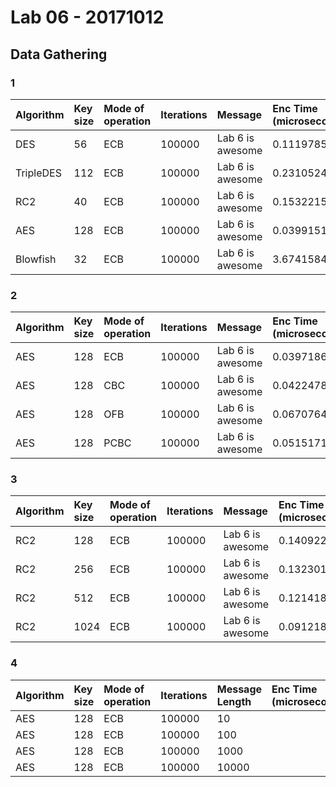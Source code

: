 # Lab 06 - 20171012

## Data Gathering
### 1
| Algorithm | Key size | Mode of operation | Iterations | Message          | Enc Time (microseconds) | Dec Time (microseconds) |
| :--  | :-- | :-- | :-- | :-- | :-- | :-- |
| DES       | 56  | ECB | 100000 | Lab 6 is awesome | 0.111978529 | 0.109813061 |
| TripleDES | 112 | ECB | 100000 | Lab 6 is awesome | 0.231052413 | 0.236359227 |
| RC2       | 40  | ECB | 100000 | Lab 6 is awesome | 0.153221524 | 0.130169897 |
| AES       | 128 | ECB | 100000 | Lab 6 is awesome | 0.039915166 | 0.048997299 |
| Blowfish  | 32  | ECB | 100000 | Lab 6 is awesome | 3.674158452 | 3.673577337 |

### 2
| Algorithm | Key size | Mode of operation | Iterations | Message          | Enc Time (microseconds) | Dec Time (microseconds) |
| :--  | :-- | :-- | :-- | :-- | :-- | :-- |
| AES | 128 | ECB  | 100000 | Lab 6 is awesome | 0.039718654 | 0.052759466 |
| AES | 128 | CBC  | 100000 | Lab 6 is awesome | 0.042247859 | 0.047753416 |
| AES | 128 | OFB  | 100000 | Lab 6 is awesome | 0.067076417 | 0.071069361 |
| AES | 128 | PCBC | 100000 | Lab 6 is awesome | 0.051517176 | 0.066494304 |

### 3
| Algorithm | Key size | Mode of operation | Iterations | Message          | Enc Time (microseconds) | Dec Time (microseconds) |
| :--  | :-- | :-- | :-- | :-- | :-- | :-- |
| RC2 | 128  | ECB | 100000 | Lab 6 is awesome | 0.140922384 | 0.127861726 |
| RC2 | 256  | ECB | 100000 | Lab 6 is awesome | 0.132301977 | 0.122220371 |
| RC2 | 512  | ECB | 100000 | Lab 6 is awesome | 0.121418943 | 0.112115757 |
| RC2 | 1024 | ECB | 100000 | Lab 6 is awesome | 0.091218209 | 0.072514624 |

### 4
| Algorithm | Key size | Mode of operation | Iterations | Message Length   | Enc Time (microseconds) | Dec Time (microseconds) |
| :--  | :-- | :-- | :-- | :-- | :-- | :-- |
| AES | 128 | ECB | 100000 | 10    |  |  |
| AES | 128 | ECB | 100000 | 100   |  |  |
| AES | 128 | ECB | 100000 | 1000  |  |  |
| AES | 128 | ECB | 100000 | 10000 |  |  |

